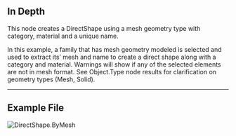 ## In Depth
This node creates a DirectShape using a mesh geometry type with category, material and a unique name.

In this example, a family that has mesh geometry modeled is selected and used to extract its’ mesh and name to create a direct shape along with a category and material.  Warnings will show if any of the selected elements are not in mesh format.  See Object.Type node results for clarification on geometry types (Mesh, Solid).  

___
## Example File

![DirectShape.ByMesh](./Revit.Elements.DirectShape.ByMesh_img.jpg)